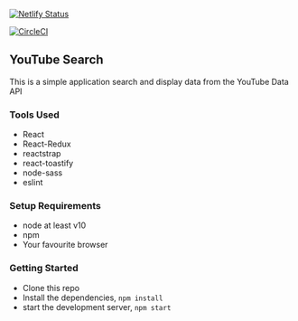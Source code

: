 [![Netlify Status](https://api.netlify.com/api/v1/badges/64c45e71-8b32-4a53-9b5f-7e41258e4f9c/deploy-status)](https://app.netlify.com/sites/emmanuelbeja-youtubesearch/deploys)

[![CircleCI](https://circleci.com/gh/EmmanuelBeja/youtubesearch/tree/main.svg?style=svg)](https://circleci.com/gh/EmmanuelBeja/youtubesearch/tree/main)

## YouTube Search
This is a simple application search and display data from the YouTube Data API

### Tools Used
- React
- React-Redux
- reactstrap
- react-toastify
- node-sass
- eslint

### Setup Requirements
- node at least v10
- npm
- Your favourite browser

### Getting Started
- Clone this repo
- Install the dependencies, `npm install`
- start the development server, `npm start`
